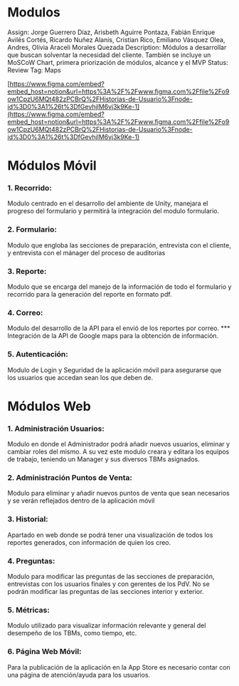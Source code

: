 # Modulos

Assign: Jorge Guerrero Díaz, Arisbeth Aguirre Pontaza, Fabián Enrique Avilés Cortés, Ricardo Nuñez Alanis, Cristian Rico, Emiliano Vásquez Olea, Andres, Olivia Araceli Morales Quezada
Description: Módulos a desarrollar que buscan solventar la necesidad del cliente. También se incluye un MoSCoW Chart, primera priorización de módulos, alcance y el MVP
Status: Review
Tag: Maps

[https://www.figma.com/embed?embed_host=notion&url=https%3A%2F%2Fwww.figma.com%2Ffile%2Fo9ow1CpzU6MQt482zPCBrQ%2FHistorias-de-Usuario%3Fnode-id%3D0%3A1%26t%3DfGevhjlM6vj3k9Ke-1](https://www.figma.com/embed?embed_host=notion&url=https%3A%2F%2Fwww.figma.com%2Ffile%2Fo9ow1CpzU6MQt482zPCBrQ%2FHistorias-de-Usuario%3Fnode-id%3D0%3A1%26t%3DfGevhjlM6vj3k9Ke-1)

# Módulos Móvil

### 1. Recorrido:

Modulo centrado en el desarrollo del ambiente de Unity, manejara el progreso del formulario y permitirá la integración del modulo formulario.

### 2. Formulario:

Modulo que engloba las secciones de preparación, entrevista con el cliente, y entrevista con el mánager del proceso de auditorias

### 3. Reporte:

Modulo que se encarga del manejo de la información de todo el formulario y recorrido para la generación del reporte en formato pdf.

### 4. Correo:

Modulo del desarrollo de la API para el envió de los reportes por correo. *** Integración de la API de Google maps para la obtención de información.

### 5. Autenticación:

Modulo de Login y Seguridad de la aplicación móvil para asegurarse que los usuarios que accedan sean los que deben de.

# Módulos Web

### 1. Administración Usuarios:

Modulo en donde el Administrador podrá añadir nuevos usuarios, eliminar y cambiar roles del mismo. A su vez este modulo creara y editara los equipos de trabajo, teniendo un Manager y sus diversos TBMs asignados.

### 2. Administración Puntos de Venta:

Modulo para eliminar y añadir nuevos puntos de venta que sean necesarios y se verán reflejados dentro de la aplicación móvil 

### 3. Historial:

Apartado en web donde se podrá tener una visualización de todos los reportes generados, con información de quien los creo. 

### 4. Preguntas:

Modulo para modificar las preguntas de las secciones de preparación, entrevistas con los usuarios finales y con gerentes de los PdV. No se podrán modificar las preguntas de las secciones interior y exterior. 

### 5. Métricas:

Modulo utilizado para visualizar información relevante y general del desempeño de los TBMs, como tiempo, etc.

### 6. Página Web Móvil:

Para la publicación de la aplicación en la App Store es necesario contar con una página de atención/ayuda para los usuarios.